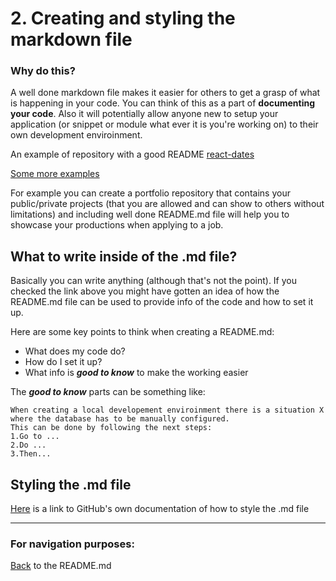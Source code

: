# 2. Creating and styling the markdown file

### Why do this?

A well done markdown file makes it easier for others to get a grasp of what is happening in your code. You can think of this as a part of **documenting your code**. Also it will potentially allow anyone new to setup your application (or snippet or module what ever it is you're working on) to their own development enviroinment. 

An example of repository with a good README [react-dates](https://github.com/react-dates/react-dates)

[Some more examples](https://github.com/matiassingers/awesome-readme) 

For example you can create a portfolio repository that contains your public/private projects (that you are allowed and can show to others without limitations) and including well done README.md file will help you to showcase your productions when applying to a job.

## What to write inside of the .md file? 

Basically you can write anything (although that's not the point). If you checked the link above you might have gotten an idea of how the README.md file can be used to provide info of the code and how to set it up. 

Here are some key points to think when creating a README.md:

- What does my code do?
- How do I set it up?
- What info is ***good to know*** to make the working easier 

The ***good to know*** parts can be something like:
``` 
When creating a local developement enviroinment there is a situation X where the database has to be manually configured. 
This can be done by following the next steps: 
1.Go to ... 
2.Do ... 
3.Then... 
```

## Styling the .md file

[Here](https://docs.github.com/en/get-started/writing-on-github/getting-started-with-writing-and-formatting-on-github/basic-writing-and-formatting-syntax) is a link to GitHub's own documentation of how to style the .md file

--------------------------------------------------------
### For navigation purposes:

[Back](../../README.md) to the README.md
